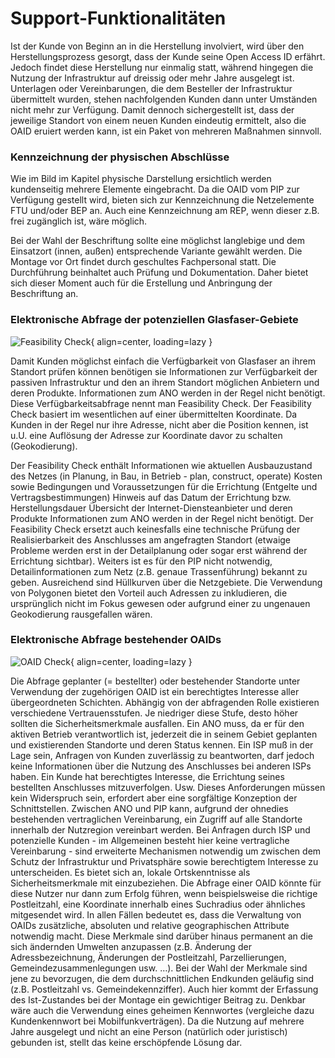 # Support-Funktionalitäten

Ist der Kunde von Beginn an in die Herstellung involviert, wird über den Herstellungsprozess gesorgt, dass der Kunde seine Open Access ID erfährt. Jedoch findet diese Herstellung nur einmalig statt, während hingegen die Nutzung der Infrastruktur auf dreissig oder mehr Jahre ausgelegt ist. Unterlagen oder Vereinbarungen, die dem Besteller der Infrastruktur übermittelt wurden, stehen nachfolgenden Kunden dann unter Umständen nicht mehr zur Verfügung. Damit dennoch sichergestellt ist, dass der jeweilige Standort von einem neuen Kunden eindeutig ermittelt, also die OAID eruiert werden kann, ist ein Paket von mehreren Maßnahmen sinnvoll.

### Kennzeichnung der physischen Abschlüsse
Wie im Bild im Kapitel physische Darstellung ersichtlich werden kundenseitig mehrere Elemente eingebracht. Da die OAID vom PIP zur Verfügung gestellt wird, bieten sich zur Kennzeichnung die Netzelemente FTU und/oder BEP an. Auch eine Kennzeichnung am REP, wenn dieser z.B. frei zugänglich ist, wäre möglich.

Bei der Wahl der Beschriftung sollte eine möglichst langlebige und dem Einsatzort (innen, außen) entsprechende Variante gewählt werden. Die Montage vor Ort findet durch geschultes Fachpersonal statt. Die Durchführung beinhaltet auch Prüfung und Dokumentation. Daher bietet sich dieser Moment auch für die Erstellung und Anbringung der Beschriftung an.


### Elektronische Abfrage der potenziellen Glasfaser-Gebiete

![Feasibility Check](/assets/feasy_check@2x.png){ align=center, loading=lazy }

Damit Kunden möglichst einfach die Verfügbarkeit von Glasfaser an ihrem Standort prüfen können benötigen sie Informationen zur Verfügbarkeit der passiven Infrastruktur und den an ihrem Standort möglichen Anbietern und deren Produkte. Informationen zum ANO werden in der Regel nicht benötigt.
Diese Verfügbarkeitsabfrage nennt man Feasibility Check. Der Feasibility Check basiert im wesentlichen auf einer übermittelten Koordinate. Da Kunden in der Regel nur ihre Adresse, nicht aber die Position kennen, ist u.U. eine Auflösung der Adresse zur Koordinate davor zu schalten (Geokodierung).

Der Feasibility Check enthält Informationen wie aktuellen Ausbauzustand des Netzes (in Planung, in Bau, in Betrieb - plan, construct, operate)
Kosten sowie Bedingungen und Voraussetzungen für die Errichtung (Entgelte und Vertragsbestimmungen)
Hinweis auf das Datum der Errichtung bzw. Herstellungsdauer
Übersicht der Internet-Diensteanbieter und deren Produkte
Informationen zum ANO werden in der Regel nicht benötigt. Der Feasibility Check ersetzt auch keinesfalls eine technische Prüfung der Realisierbarkeit des Anschlusses am angefragten Standort (etwaige Probleme werden erst in der Detailplanung oder sogar erst während der Errichtung sichtbar). Weiters ist es für den PIP nicht notwendig, Detailinformationen zum Netz (z.B. genaue Trassenführung) bekannt zu geben. Ausreichend sind Hüllkurven über die Netzgebiete. Die Verwendung von Polygonen bietet den Vorteil auch Adressen zu inkludieren, die ursprünglich nicht im Fokus gewesen oder aufgrund einer zu ungenauen Geokodierung rausgefallen wären.

### Elektronische Abfrage bestehender OAIDs

![OAID Check](/assets/oaid_check@2x.png){ align=center, loading=lazy }

Die Abfrage geplanter (= bestellter) oder bestehender Standorte unter Verwendung der zugehörigen OAID ist ein berechtigtes Interesse aller übergeordneten Schichten. Abhängig von der abfragenden Rolle existieren verschiedene Vertrauensstufen. Je niedriger diese Stufe, desto höher sollten die Sicherheitsmerkmale ausfallen. Ein ANO muss, da er für den aktiven Betrieb verantwortlich ist, jederzeit die in seinem Gebiet geplanten und existierenden Standorte und deren Status kennen. Ein ISP muß in der Lage sein, Anfragen von Kunden zuverlässig zu beantworten, darf jedoch keine Informationen über die Nutzung des Anschlusses bei anderen ISPs haben. Ein Kunde hat berechtigtes Interesse, die Errichtung seines bestellten Anschlusses mitzuverfolgen. Usw.
Dieses Anforderungen müssen kein Widerspruch sein, erfordert aber eine sorgfältige Konzeption der Schnittstellen. Zwischen ANO und PIP kann, aufgrund der ohnedies bestehenden vertraglichen Vereinbarung, ein Zugriff auf alle Standorte innerhalb der Nutzregion vereinbart werden. Bei Anfragen durch ISP und potenzielle Kunden - im Allgemeinen besteht hier keine vertragliche Vereinbarung - sind erweiterte Mechanismen notwendig um zwischen dem Schutz der Infrastruktur und Privatsphäre sowie berechtigtem Interesse zu unterscheiden. Es bietet sich an, lokale Ortskenntnisse als Sicherheitsmerkmale mit einzubeziehen. Die Abfrage einer OAID könnte für diese Nutzer nur dann zum Erfolg führen, wenn beispielsweise die richtige Postleitzahl, eine Koordinate innerhalb eines Suchradius oder ähnliches mitgesendet wird. In allen Fällen bedeutet es, dass die Verwaltung von OAIDs zusätzliche, absoluten und relative geographischen Attribute notwendig macht. Diese Merkmale sind darüber hinaus permanent an die sich ändernden Umwelten anzupassen (z.B. Änderung der Adressbezeichnung, Änderungen der Postleitzahl, Parzellierungen, Gemeindezusammenlegungen usw. …). Bei der Wahl der Merkmale sind jene zu bevorzugen, die dem durchschnittlichen Endkunden geläufig sind (z.B. Postleitzahl vs. Gemeindekennziffer). Auch hier kommt der Erfassung des Ist-Zustandes bei der Montage ein gewichtiger Beitrag zu.
Denkbar wäre auch die Verwendung eines geheimen Kennwortes (vergleiche dazu Kundenkennwort bei Mobilfunkverträgen). Da die Nutzung auf mehrere Jahre ausgelegt und nicht an eine Person (natürlich oder juristisch) gebunden ist, stellt das keine erschöpfende Lösung dar.



